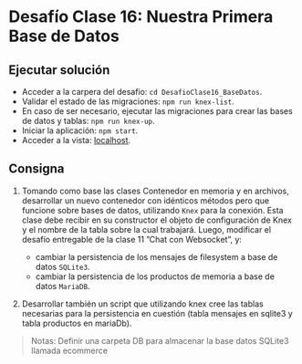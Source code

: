 # Desafío Clase 16: Nuestra Primera Base de Datos

## Ejecutar solución
- Acceder a la carpera del desafio: ```cd DesafioClase16_BaseDatos```.
- Validar el estado de las migraciones: ```npm run knex-list```.
- En caso de ser necesario, ejecutar las migraciones para crear las bases de datos y tablas: ```npm run knex-up```.
- Iniciar la aplicación: ```npm start```.
- Acceder a la vista: [localhost](http://localhost:8080).

## Consigna
1) Tomando como base las clases Contenedor en memoria y en archivos, desarrollar un nuevo contenedor con idénticos métodos pero que funcione sobre bases de datos, utilizando ```Knex``` para la conexión. Esta clase debe recibir en su constructor el objeto de configuración de Knex y el nombre de la tabla sobre la cual trabajará. Luego, modificar el desafío entregable de la clase 11 ”Chat con Websocket”, y:
    - cambiar la persistencia de los mensajes de filesystem a base de datos ```SQLite3```.
    - cambiar la persistencia de los productos de memoria a base de datos ```MariaDB```.

2) Desarrollar también un script que utilizando knex cree las tablas necesarias para la persistencia en cuestión (tabla mensajes en sqlite3 y tabla productos en mariaDb).

> Notas: Definir una carpeta DB para almacenar la base datos SQLite3 llamada ecommerce